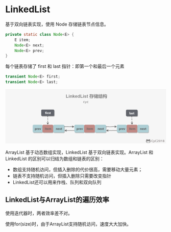 # LinkedList
基于双向链表实现，使用 Node 存储链表节点信息。
```java
private static class Node<E> {
    E item;
    Node<E> next;
    Node<E> prev;
}
```
每个链表存储了 first 和 last 指针：即第一个和最后一个元素
```java
transient Node<E> first;
transient Node<E> last;
```
![img.png](linkedlist.png)

ArrayList 基于动态数组实现，LinkedList 基于双向链表实现。ArrayList 和 LinkedList 的区别可以归结为数组和链表的区别：
* 数组支持随机访问，但插入删除的代价很高，需要移动大量元素；
* 链表不支持随机访问，但插入删除只需要改变指针
* LinkedList还可以用来作栈、队列和双向队列

## LinkedList与ArrayList的遍历效率
使用迭代器时，两者效率差不对。

使用for(size)时，由于ArrayList支持随机访问，速度大大加快。

